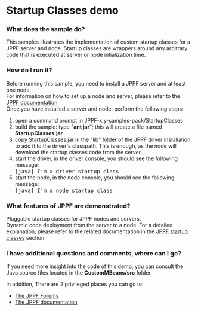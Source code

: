 # Startup Classes demo

<h3>What does the sample do?</h3>
This samples illustrates the implementation of custom startup classes for a JPPF server and node.
Startup classes are wrappers around any arbitrary code that is executed at server or node intialization time.

<h3>How do I run it?</h3>
Before running this sample, you need to install a JPPF server and at least one node.<br>
For information on how to set up a node and server, please refer to the <a href="https://www.jppf.org/doc/6.2/index.php?title=Introduction">JPPF documentation</a>.<br>
Once you have installed a server and node, perform the following steps:
<ol class="samplesList">
  <li>open a command prompt in JPPF-x.y-samples-pack/StartupClasses</li>
  <li>build the sample: type "<b>ant jar</b>"; this will create a file named <b>StartupClasses.jar</b></li>
  <li>copy StartupClasses.jar in the "lib" folder of the JPPF driver installation, to add it to the driver's classpath. This is enough, as the node will download the startup classes code from the server.</li>
  <li>start the driver, in the driver console, you should see the following message:<br/><tt>  [java] I'm a driver startup class</tt></li>
  <li>start the node, in the node console, you should see the following message:<br/> <tt>  [java] I'm a node startup class</tt></li>
</ol>

<h3>What features of JPPF are demonstrated?</h3>
Pluggable startup classes for JPPF nodes and servers.<br>
Dynamic code deployment from the server to a node.
For a detailed explanation, please refer to the related documentation in the
<a href="https://www.jppf.org/doc/6.2/index.php?title=JPPF_startup_classes">JPPF startup classes</a> section.

<h3>I have additional questions and comments, where can I go?</h3>
<p>If you need more insight into the code of this demo, you can consult the Java source files located in the <b>CustomMBeans/src</b> folder.
<p>In addition, There are 2 privileged places you can go to:
<ul class="samplesList">
  <li><a href="https://www.jppf.org/forums">The JPPF Forums</a></li>
  <li><a href="https://www.jppf.org/wiki">The JPPF documentation</a></li>
</ul>

